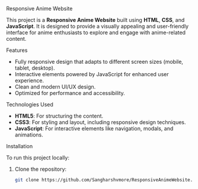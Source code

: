  Responsive Anime Website

This project is a **Responsive Anime Website** built using **HTML**, **CSS**, and **JavaScript**. It is designed to provide a visually appealing and user-friendly interface for anime enthusiasts to explore and engage with anime-related content.

 Features

- Fully responsive design that adapts to different screen sizes (mobile, tablet, desktop).
- Interactive elements powered by JavaScript for enhanced user experience.
- Clean and modern UI/UX design.
- Optimized for performance and accessibility.

 Technologies Used

- **HTML5**: For structuring the content.
- **CSS3**: For styling and layout, including responsive design techniques.
- **JavaScript**: For interactive elements like navigation, modals, and animations.

 Installation

To run this project locally:

1. Clone the repository:
   ```bash
   git clone https://github.com/Sangharshvmore/ResponsiveAnimeWebsite.git
